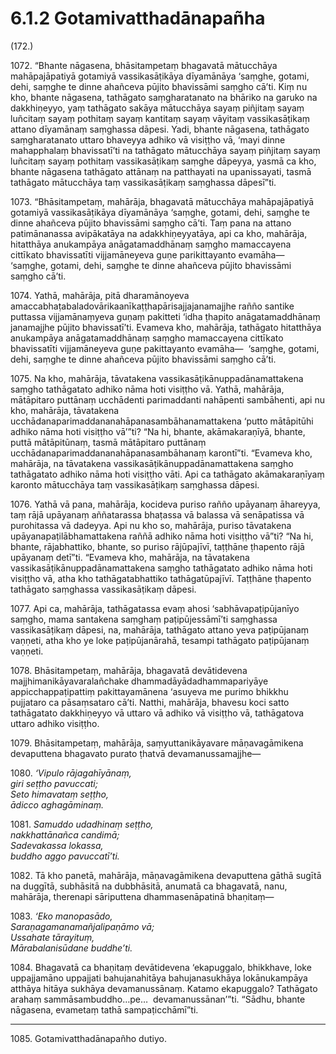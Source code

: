 

# 6.1.2 Gotamivatthadānapañha




(172.)

1072\. “Bhante nāgasena, bhāsitampetaṃ bhagavatā mātucchāya mahāpajāpatiyā gotamiyā vassikasāṭikāya dīyamānāya ‘saṃghe, gotami, dehi, saṃghe te dinne ahañceva pūjito bhavissāmi saṃgho cā’ti. Kiṃ nu kho, bhante nāgasena, tathāgato saṃgharatanato na bhāriko na garuko na dakkhiṇeyyo, yaṃ tathāgato sakāya mātucchāya sayaṃ piñjitaṃ sayaṃ luñcitaṃ sayaṃ pothitaṃ sayaṃ kantitaṃ sayaṃ vāyitaṃ vassikasāṭikaṃ attano dīyamānaṃ saṃghassa dāpesi. Yadi, bhante nāgasena, tathāgato saṃgharatanato uttaro bhaveyya adhiko vā visiṭṭho vā, ‘mayi dinne mahapphalaṃ bhavissatī’ti na tathāgato mātucchāya sayaṃ piñjitaṃ sayaṃ luñcitaṃ sayaṃ pothitaṃ vassikasāṭikaṃ saṃghe dāpeyya, yasmā ca kho, bhante nāgasena tathāgato attānaṃ na patthayati na upanissayati, tasmā tathāgato mātucchāya taṃ vassikasāṭikaṃ saṃghassa dāpesī”ti.

1073\. “Bhāsitampetaṃ, mahārāja, bhagavatā mātucchāya mahāpajāpatiyā gotamiyā vassikasāṭikāya dīyamānāya ‘saṃghe, gotami, dehi, saṃghe te dinne ahañceva pūjito bhavissāmi saṃgho cā’ti. Taṃ pana na attano patimānanassa avipākatāya na adakkhiṇeyyatāya, api ca kho, mahārāja, hitatthāya anukampāya anāgatamaddhānaṃ saṃgho mamaccayena cittīkato bhavissatīti vijjamāneyeva guṇe parikittayanto evamāha—  ‘saṃghe, gotami, dehi, saṃghe te dinne ahañceva pūjito bhavissāmi saṃgho cā’ti.

1074\. Yathā, mahārāja, pitā dharamānoyeva amaccabhaṭabaladovārikaanīkaṭṭhapārisajjajanamajjhe rañño santike puttassa vijjamānaṃyeva guṇaṃ pakitteti ‘idha ṭhapito anāgatamaddhānaṃ janamajjhe pūjito bhavissatī’ti. Evameva kho, mahārāja, tathāgato hitatthāya anukampāya anāgatamaddhānaṃ saṃgho mamaccayena cittīkato bhavissatīti vijjamāneyeva guṇe pakittayanto evamāha—  ‘saṃghe, gotami, dehi, saṃghe te dinne ahañceva pūjito bhavissāmi saṃgho cā’ti.

1075\. Na kho, mahārāja, tāvatakena vassikasāṭikānuppadānamattakena saṃgho tathāgatato adhiko nāma hoti visiṭṭho vā. Yathā, mahārāja, mātāpitaro puttānaṃ ucchādenti parimaddanti nahāpenti sambāhenti, api nu kho, mahārāja, tāvatakena ucchādanaparimaddananahāpanasambāhanamattakena ‘putto mātāpitūhi adhiko nāma hoti visiṭṭho vā’”ti? “Na hi, bhante, akāmakaraṇīyā, bhante, puttā mātāpitūnaṃ, tasmā mātāpitaro puttānaṃ ucchādanaparimaddananahāpanasambāhanaṃ karontī”ti. “Evameva kho, mahārāja, na tāvatakena vassikasāṭikānuppadānamattakena saṃgho tathāgatato adhiko nāma hoti visiṭṭho vāti. Api ca tathāgato akāmakaraṇīyaṃ karonto mātucchāya taṃ vassikasāṭikaṃ saṃghassa dāpesi.

1076\. Yathā vā pana, mahārāja, kocideva puriso rañño upāyanaṃ āhareyya, taṃ rājā upāyanaṃ aññatarassa bhaṭassa vā balassa vā senāpatissa vā purohitassa vā dadeyya. Api nu kho so, mahārāja, puriso tāvatakena upāyanapaṭilābhamattakena raññā adhiko nāma hoti visiṭṭho vā”ti? “Na hi, bhante, rājabhattiko, bhante, so puriso rājūpajīvī, taṭṭhāne ṭhapento rājā upāyanaṃ detī”ti. “Evameva kho, mahārāja, na tāvatakena vassikasāṭikānuppadānamattakena saṃgho tathāgatato adhiko nāma hoti visiṭṭho vā, atha kho tathāgatabhattiko tathāgatūpajīvī. Taṭṭhāne ṭhapento tathāgato saṃghassa vassikasāṭikaṃ dāpesi.

1077\. Api ca, mahārāja, tathāgatassa evaṃ ahosi ‘sabhāvapaṭipūjanīyo saṃgho, mama santakena saṃghaṃ paṭipūjessāmī’ti saṃghassa vassikasāṭikaṃ dāpesi, na, mahārāja, tathāgato attano yeva paṭipūjanaṃ vaṇṇeti, atha kho ye loke paṭipūjanārahā, tesampi tathāgato paṭipūjanaṃ vaṇṇeti.

1078\. Bhāsitampetaṃ, mahārāja, bhagavatā devātidevena majjhimanikāyavaralañchake dhammadāyādadhammapariyāye appicchappaṭipattiṃ pakittayamānena ‘asuyeva me purimo bhikkhu pujjataro ca pāsaṃsataro cā’ti. Natthi, mahārāja, bhavesu koci satto tathāgatato dakkhiṇeyyo vā uttaro vā adhiko vā visiṭṭho vā, tathāgatova uttaro adhiko visiṭṭho.

1079\. Bhāsitampetaṃ, mahārāja, saṃyuttanikāyavare māṇavagāmikena devaputtena bhagavato purato ṭhatvā devamanussamajjhe—

1080\. _‘Vipulo rājagahīyānaṃ,_  
_giri seṭṭho pavuccati;_  
_Seto himavataṃ seṭṭho,_  
_ādicco aghagāminaṃ._  


1081\. _Samuddo udadhinaṃ seṭṭho,_  
_nakkhattānañca candimā;_  
_Sadevakassa lokassa,_  
_buddho aggo pavuccatī’ti._  


1082\. Tā kho panetā, mahārāja, māṇavagāmikena devaputtena gāthā sugītā na duggītā, subhāsitā na dubbhāsitā, anumatā ca bhagavatā, nanu, mahārāja, therenapi sāriputtena dhammasenāpatinā bhaṇitaṃ—

1083\. _‘Eko manopasādo,_  
_Saraṇagamanamañjalipaṇāmo vā;_  
_Ussahate tārayituṃ,_  
_Mārabalanisūdane buddhe’ti._  


1084\. Bhagavatā ca bhaṇitaṃ devātidevena ‘ekapuggalo, bhikkhave, loke uppajjamāno uppajjati bahujanahitāya bahujanasukhāya lokānukampāya atthāya hitāya sukhāya devamanussānaṃ. Katamo ekapuggalo? Tathāgato arahaṃ sammāsambuddho…pe…  devamanussānan’”ti. “Sādhu, bhante nāgasena, evametaṃ tathā sampaṭicchāmī”ti.

---

1085\. Gotamivatthadānapañho dutiyo.





